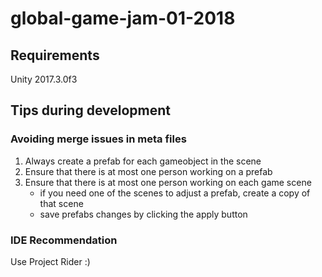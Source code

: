 # global-game-jam-01-2018

## Requirements
Unity 2017.3.0f3

## Tips during development

### Avoiding merge issues in meta files
1. Always create a prefab for each gameobject in the scene
2. Ensure that there is at most one person working on a prefab
3. Ensure that there is at most one person working on each game scene
   * if you need one of the scenes to adjust a prefab, create a copy of that scene
   * save prefabs changes by clicking the apply button

### IDE Recommendation
Use Project Rider :)
